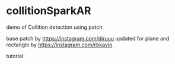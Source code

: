 # collitionSparkAR
demo of Collition detection using patch

base patch by https://instagram.com/diruuu
updated for plane and rectangle by https://instagram.com/rbkavin

tutorial:

